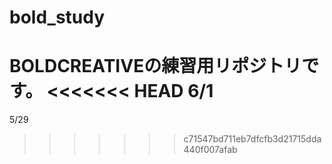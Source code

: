 # bold_study
BOLDCREATIVEの練習用リポジトリです。
<<<<<<< HEAD
6/1
=======
5/29
>>>>>>> c71547bd711eb7dfcfb3d21715dda440f007afab
